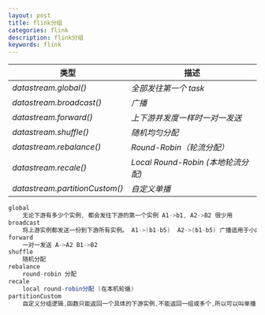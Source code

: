 ```yaml
---
layout: post
title: flink分组
categories: flink
description: flink分组
keywords: flink
---
```


 <meta name="referrer" content="no-referrer"/>

| **类型**                       | **描述**                           |
| ------------------------------ | ---------------------------------- |
| _datastream.global()_          | _全部发往第一个 task_              |
| _datastream.broadcast()_       | _广播_                             |
| _datastream.forward()_         | _上下游并发度一样时一对一发送_     |
| _datastream.shuffle()_         | _随机均匀分配_                     |
| _datastream.rebalance()_       | _Round-Robin（轮流分配）_          |
| _datastream.recale()_          | _Local Round-Robin (本地轮流分配)_ |
| _datastream.partitionCustom()_ | _自定义单播_                       |

```java
global
	无论下游有多少个实例, 都会发往下游的第一个实例 A1->b1, A2->B2 很少用
broadcast
	将上游实例都发送一份到下游所有实例。 A1->(b1-b5)  A2->(b1-b5) 广播适用于小内存算子
forward
	一对一发送 A->A2 B1->B2
shuffle
	随机分配
rebalance
	round-robin 分配
recale
	local round-robin分配 (在本机轮循)
partitionCustom
	自定义分组逻辑,函数只能返回一个具体的下游实例,不能返回一组或多个,所以可以叫单播
```
